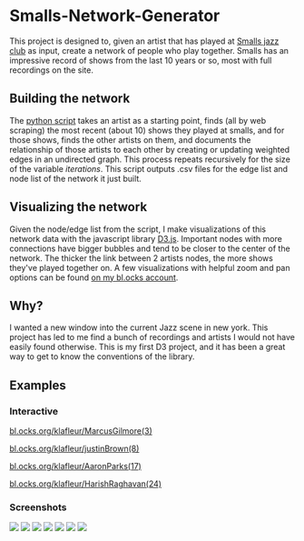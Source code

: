 # Smalls-Network-Generator

This project is designed to, given an artist that has played at [Smalls jazz club](http://smallslive.com/) as input, create a network of people who play together. Smalls has an impressive record of shows from the last 10 years or so, most with full recordings on the site.

## Building the network
The [python script](/blob/master/networkgen.py) takes an artist as 
a starting point, finds (all by web scraping) the most recent (about 10) shows they played at smalls, and for those shows, finds the other artists on them, and documents the relationship of those artists to each other by creating or updating weighted edges in an undirected graph. This process repeats recursively for the size of the variable *iterations*. This script outputs .csv files for the edge list and node list of the network it just built.
## Visualizing the network 
Given the node/edge list from the script, I make visualizations of this network data with the javascript library [D3.js](d3js.org). Important nodes with more connections have bigger bubbles and tend to be closer to the center of the network. The thicker the link between 2 artists nodes, the more shows they've played together on. A few visualizations with helpful zoom and pan options can be found [on my bl.ocks account](https://bl.ocks.org/klafleur).
## Why?
I wanted a new window into the current Jazz scene in new york. This project has led to me find a bunch of recordings and artists I would not have easily found otherwise. This is my first D3 project, and it has been a great way to get to know the conventions of the library.

## Examples
### Interactive


[bl.ocks.org/klafleur/MarcusGilmore(3)](https://bl.ocks.org/klafleur/c5c33106f2f11b145707a14978ecf920)

[bl.ocks.org/klafleur/justinBrown(8)](https://bl.ocks.org/klafleur/9fadd7cf669bd58f5159de5abc45b879)

[bl.ocks.org/klafleur/AaronParks(17)](https://bl.ocks.org/klafleur/7f3d4bca865c20af71d6297c6aea0c25)

[bl.ocks.org/klafleur/HarishRaghavan(24)](https://bl.ocks.org/klafleur/f3e0a8fde16e63791b6fe7fdfe1b1fa0)

### Screenshots
![](Screenshots/ex5.png)
![](Screenshots/ex8.png)
![](Screenshots/ex1.png)
![](Screenshots/ex6.png)
![](Screenshots/ex4.png)
![](Screenshots/ex2.png)
[](Screenshots/ex7.png)
![](Screenshots/ex3.png)